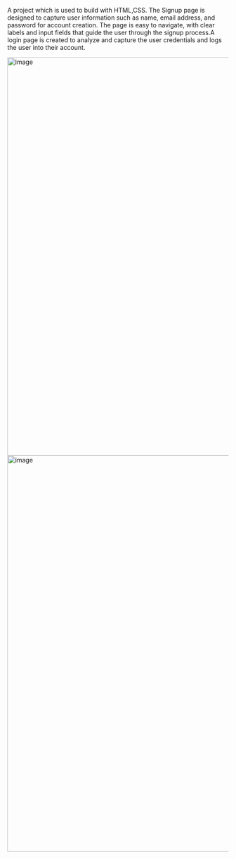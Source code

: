 A project which is used to build with HTML,CSS.
The Signup page is designed to capture user information such as name, email address, and password for account creation. The page is easy to navigate, with clear labels and input fields that guide the user through the signup process.A  login page is created to analyze and capture the user credentials and logs the user into their account.

<img width="906" alt="image" src="https://github.com/prasheila/Signup-page/assets/81790655/8ce8ab6a-4683-4289-8c1e-d55ce50db537">

<img width="902" alt="image" src="https://github.com/prasheila/Signup-page/assets/81790655/505a06f2-1921-47a0-89b5-332543c8196a">
